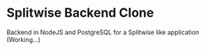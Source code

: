 # Splitwise Backend Clone

Backend in NodeJS and PostgreSQL for a Splitwise like application
(Working...)